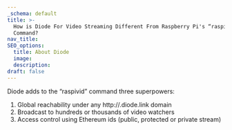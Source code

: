 ```yaml
---
_schema: default
title: >-
  How is Diode For Video Streaming Different From Raspberry Pi's “raspivid”
  Command?
nav_title:
SEO_options:
  title: About Diode
  image:
  description:
draft: false
---
```

Diode adds to the “raspivid” command three superpowers:

1. Global reachability under any http://.diode.link domain
2. Broadcast to hundreds or thousands of video watchers
3. Access control using Ethereum ids (public, protected or private stream)